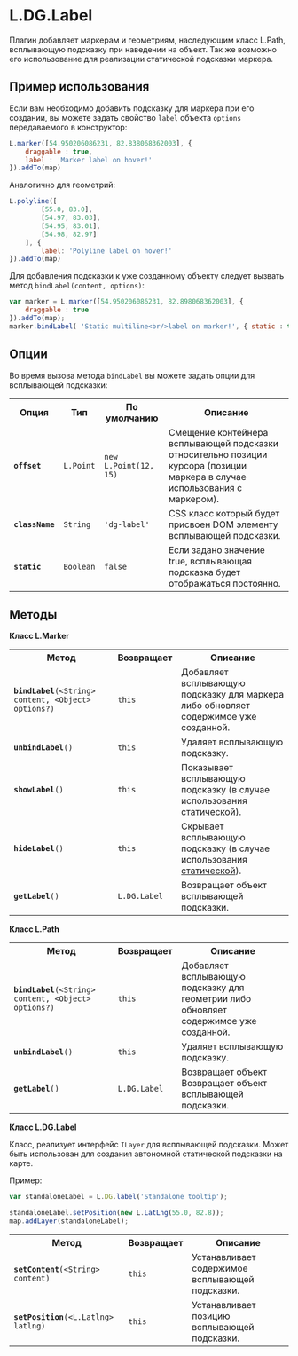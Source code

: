 L.DG.Label
==========

Плагин добавляет маркерам и геометриям, наследующим класс L.Path, всплывающую подсказку при наведении на объект. Так же возможно его использование для реализации статической подсказки маркера.

## Пример использования

Если вам необходимо добавить подсказку для маркера при его создании, вы можете задать свойство ````label```` объекта ````options```` передаваемого в конструктор:

````js
L.marker([54.950206086231, 82.838068362003], {
    draggable : true,
    label : 'Marker label on hover!'
}).addTo(map)
````
Аналогично для геометрий:

````js
L.polyline([
        [55.0, 83.0],
        [54.97, 83.03],
        [54.95, 83.01],
        [54.98, 82.97]
    ], {
        label: 'Polyline label on hover!'
}).addTo(map)
````

Для добавления подсказки к уже созданному объекту следует вызвать метод ````bindLabel(content, options)````:

````js
var marker = L.marker([54.950206086231, 82.898068362003], {
    draggable : true
}).addTo(map);
marker.bindLabel( 'Static multiline<br/>label on marker!', { static : true } );
````
## Опции

Во время вызова метода ````bindLabel```` вы можете задать опции для всплывающей подсказки:

<table>
    <tr>
        <th>Опция</th>
        <th>Тип</th>
        <th>По умолчанию</th>
        <th>Описание</th>
    </tr>
    <tr>
        <td><b><code>offset</code></b></td>
        <td><code>L.Point</code></td>
        <td><code>new L.Point(12, 15)</code></td>
        <td>Смещение контейнера всплывающей подсказки относительно позиции курсора (позиции маркера в случае использования с маркером).</td>
    </tr>
    <tr>
        <td><b><code>className</code></b></td>
        <td><code>String</code></td>
        <td><code>'dg-label'</code></td>
        <td>CSS класс который будет присвоен DOM элементу всплывающей подсказки.</td>
    </tr>
    <tr>
        <td><b><code>static</code></b></td>
        <td><code>Boolean</code></td>
        <td><code>false</code></td>
        <td>Если задано значение true, всплывающая подсказка будет отображаться постоянно.</td>
    </tr>
</table>

## Методы

**Класс L.Marker**

<table>
    <tr>
        <th>Метод</th>
        <th>Возвращает</th>
        <th>Описание</th>
    </tr>
    <tr>
        <td><code><b>bindLabel</b>(&lt;String&gt; content, &lt;Object&gt; options?)</code></td>
        <td><code>this</code></td>
        <td>Добавляет всплывающую подсказку для маркера либо обновляет содержимое уже созданной.</td>
    </tr>
    <tr>
        <td><code><b>unbindLabel</b>()</code></td>
        <td><code>this</code></td>
        <td>Удаляет всплывающую подсказку.</td>
    </tr>
    <tr>
        <td><code><b>showLabel</b>()</code></td>
        <td><code>this</code></td>
        <td>Показывает всплывающую подсказку (в случае использования <a href="#options-static">статической</a>).</td>
    </tr>
    <tr>
        <td><code><b>hideLabel</b>()</code></td>
        <td><code>this</code></td>
        <td>Cкрывает всплывающую подсказку (в случае использования <a href="#options-static">статической</a>).</td>
    </tr>
    <tr>
        <td><code><b>getLabel</b>()</code></td>
        <td><code>L.DG.Label</code></td>
        <td>Возвращает объект всплывающей подсказки.</td>
    </tr>
</table>

**Класс L.Path**

<table>
    <tr>
        <th>Метод</th>
        <th>Возвращает</th>
        <th>Описание</th>
    </tr>
    <tr>
        <td><code><b>bindLabel</b>(&lt;String&gt; content, &lt;Object&gt; options?)</code></td>
        <td><code>this</code></td>
        <td>Добавляет всплывающую подсказку для геометрии либо обновляет содержимое уже созданной.</td>
    </tr>
    <tr>
        <td><code><b>unbindLabel</b>()</code></td>
        <td><code>this</code></td>
        <td>Удаляет всплывающую подсказку.</td>
    </tr>
    <tr>
        <td><code><b>getLabel</b>()</code></td>
        <td><code>L.DG.Label</code></td>
        <td>Возвращает объект Возвращает объект всплывающей подсказки.</td>
    </tr>
</table>

**Класс L.DG.Label**

Клаcc, реализует интерфейс ````ILayer```` для всплывающей подсказки. Может быть использован для создания автономной статической подсказки на карте.

Пример:
````js
var standaloneLabel = L.DG.label('Standalone tooltip');

standaloneLabel.setPosition(new L.LatLng(55.0, 82.8));
map.addLayer(standaloneLabel);
````

<table>
    <tr>
        <th>Метод</th>
        <th>Возвращает</th>
        <th>Описание</th>
    </tr>
    <tr>
        <td><code><b>setContent</b>(&lt;String&gt; content)</code></td>
        <td><code>this</code></td>
        <td>Устанавливает содержимое всплывающей подсказки.</td>
    </tr>
    <tr>
        <td><code><b>setPosition</b>(&lt;L.Latlng&gt; latlng)</code></td>
        <td><code>this</code></td>
        <td>Устанавливает позицию всплывающей подсказки.</td>
    </tr>
</table>
